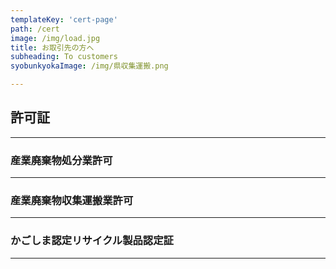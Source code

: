 ```yaml
---
templateKey: 'cert-page'
path: /cert
image: /img/load.jpg
title: お取引先の方へ
subheading: To customers
syobunkyokaImage: /img/県収集運搬.png

---
```

## 許可証

---

### 産業廃棄物処分業許可

---

### 産業廃棄物収集運搬業許可

---

### かごしま認定リサイクル製品認定証

---